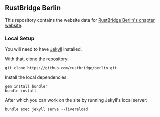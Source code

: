 ## RustBridge Berlin

This repository contains the website data for [RustBridge Berlin's chapter
website](https://berlin.rustbridge.com).

### Local Setup

You will need to have [Jekyll](https://www.jekyllrb.com) installed. 

With that, clone the repository:

``` shell
git clone https://github.com/rustbridge/berlin.git
```

Install the local dependencies:

``` shell
gem install bundler
bundle install
```

After which you can work on the site by running Jekyll's local server:

``` shell
bundle exec jekyll serve --livereload
```
